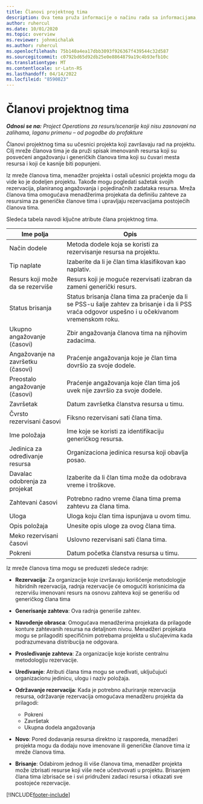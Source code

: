 ```yaml
---
title: Članovi projektnog tima
description: Ova tema pruža informacije o načinu rada sa informacijama, atributima i rasporedom članova projektnog tima.
author: ruhercul
ms.date: 10/01/2020
ms.topic: overview
ms.reviewer: johnmichalak
ms.author: ruhercul
ms.openlocfilehash: 75b140a4ea17dbb3093f926367f439544c32d587
ms.sourcegitcommit: c0792bd65d92db25e0e8864879a19c4b93efb10c
ms.translationtype: MT
ms.contentlocale: sr-Latn-RS
ms.lasthandoff: 04/14/2022
ms.locfileid: "8590823"
---
```

# <a name="project-team-members"></a>Članovi projektnog tima

_**Odnosi se na:** Project Operations za resurs/scenarije koji nisu zasnovani na zalihama, laganu primenu – od pogodbe do profakture_

Članovi projektnog tima su učesnici projekta koji završavaju rad na projektu. Cilj mreže članova tima je da pruži spisak imenovanih resursa koji su posvećeni angažovanju i generičkih članova tima koji su čuvari mesta resursa i koji će kasnije biti popunjeni.

Iz mreže članova tima, menadžer projekta i ostali učesnici projekta mogu da vide ko je dodeljen projektu. Takođe mogu pogledati sažetak svojih rezervacija, planiranog angažovanja i pojedinačnih zadataka resursa. Mreža članova tima omogućava menadžerima projekata da definišu zahteve za resursima za generičke članove tima i upravljaju rezervacijama postojećih članova tima.

Sledeća tabela navodi ključne atribute člana projektnog tima.

| Ime polja          | Opis                                                                                                                                                                  |
|--------------------------|-----------------------------------------------------------------------------------------------------------------------------------------------------------------------------------|
| Način dodele        | Metoda dodele koja se koristi za rezervisanje resursa na projektu.                                                                         |
| Tip naplate             | Izaberite da li je član tima klasifikovan kao naplativ.                                                                                                                                       |
| Resurs koji može da se rezerviše        | Resurs koji je moguće rezervisati izabran da zameni generički resurs.                                                                                                                   |
| Status brisanja            | Status brisanja člana tima za praćenje da li se PSS-u šalje zahtev za brisanje i da li PSS vraća odgovor uspešno i u očekivanom vremenskom roku. |
| Ukupno angažovanje (časovi)     | Zbir angažovanja članova tima na njihovim zadacima.                                                                                                                         |
| Angažovanje na završetku (časovi) | Praćenje angažovanja koje je član tima dovršio za svoje dodele.                                                                                           |
| Preostalo angažovanje (časovi) | Praćenje angažovanja koje član tima još uvek nije završio za svoje dodele.                                                                                    |
| Završetak                   | Datum završetka članstva resursa u timu.                                                                                                                                            |
| Čvrsto rezervisani časovi        | Fiksno rezervisani sati člana tima.                                                                                                                                                                |
| Ime položaja            | Ime koje se koristi za identifikaciju generičkog resursa.                                                                                                                                   |
| Jedinica za određivanje resursa          | Organizaciona jedinica resursa koji obavlja posao.                                                                                                                      |
| Davalac odobrenja za projekat         | Izaberite da li član tima može da odobrava vreme i troškove.                                                                                                                     |
| Zahtevani časovi           | Potrebno radno vreme člana tima prema zahtevu za člana tima.                                                                                                                       |
| Uloga                     | Uloga koju član tima ispunjava u ovom timu.                                                                                                                                |
| Opis položaja     | Unesite opis uloge za ovog člana tima.                                                                                                                             |
| Meko rezervisani časovi        | Uslovno rezervisani sati člana tima.                                                                                                                                                                 |
| Pokreni                    | Datum početka članstva resursa u timu.                                                                                                                                          |

Iz mreže članova tima mogu se preduzeti sledeće radnje:

- **Rezervacija**: Za organizacije koje izvršavaju korišćenje metodologije hibridnih rezervacija, radnja rezervacije će omogućiti korisnicima da rezervišu imenovani resurs na osnovu zahteva koji se generišu od generičkog člana tima
- **Generisanje zahteva**: Ova radnja generiše zahtev.
- **Navođenje obrasca**: Omogućava menadžerima projekata da prilagode konture zahtevanih resursa na detaljnom nivou. Menadžeri projekata mogu se prilagoditi specifičnim potrebama projekta u slučajevima kada podrazumevana distribucija ne odgovara.
- **Prosleđivanje zahteva**: Za organizacije koje koriste centralnu metodologiju rezervacije.
- **Uređivanje**: Atributi člana tima mogu se uređivati, uključujući organizacionu jedinicu, ulogu i naziv položaja.
- **Održavanje rezervacija**: Kada je potrebno ažuriranje rezervacija resursa, održavanje rezervacija omogućava menadžeru projekta da prilagodi:

    - Pokreni
    - Završetak
    - Ukupna dodela angažovanja

- **Novo**: Pored dodavanja resursa direktno iz rasporeda, menadžeri projekta mogu da dodaju nove imenovane ili generičke članove tima iz mreže članova tima.
- **Brisanje**: Odabirom jednog ili više članova tima, menadžer projekta može izbrisati resurse koji više neće učestvovati u projektu. Brisanjem člana tima izbrisaće se i svi pridruženi zadaci resursa i otkazati sve postojeće rezervacije.


[!INCLUDE[footer-include](../includes/footer-banner.md)]